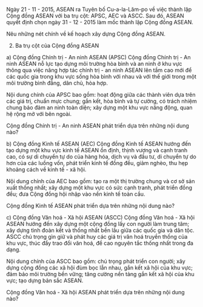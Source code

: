Ngày 21 - 11 - 2015, ASEAN ra Tuyên bố Cu-a-la-Lăm-po về việc thành lập Cộng đồng ASEAN với ba trụ cột: APSC, AEC và ASCC. Sau đó, ASEAN quyết định chọn ngày 31 - 12 - 2015 làm mốc thành lập Cộng đồng ASEAN.

Nêu những nét chính về kế hoạch xây dựng Cộng đồng ASEAN.

2. Ba trụ cột của Cộng đồng ASEAN

a) Cộng đồng Chính trị - An ninh ASEAN (APSC)
Cộng đồng Chính trị - An ninh ASEAN nỗ lực tạo dựng môi trường hòa bình và an ninh ở khu vực thông qua việc nâng hợp tác chính trị - an ninh ASEAN lên tầm cao mới để các quốc gia trong khu vực sống hòa bình với nhau và với thế giới trong một môi trường bình đẳng, dân chủ, hòa hợp.

Nội dung chính của APSC bao gồm: hoạt động giữa các thành viên dựa trên các giá trị, chuẩn mực chung; gắn kết, hòa bình và tự cường, có trách nhiệm chung bảo đảm an ninh toàn diện; xây dựng một khu vực năng động, quan hệ rộng mở với bên ngoài.

Cộng đồng Chính trị - An ninh ASEAN phát triển dựa trên những nội dung nào?

b) Cộng đồng Kinh tế ASEAN (AEC)
Cộng đồng Kinh tế ASEAN hướng đến tạo dựng một khu vực kinh tế ASEAN ổn định, thịnh vượng và cạnh tranh cao, có sự di chuyển tự do của hàng hóa, dịch vụ và đầu tư, di chuyển tự do hơn của các luồng vốn, phát triển kinh tế đồng đều, giảm nghèo, thu hẹp khoảng cách về kinh tế - xã hội.

Nội dung chính của AEC bao gồm: tạo ra một thị trường chung và cơ sở sản xuất thống nhất; xây dựng một khu vực có sức cạnh tranh, phát triển đồng đều; đưa Cộng đồng hội nhập vào nền kinh tế toàn cầu.

Cộng đồng Kinh tế ASEAN phát triển dựa trên những nội dung nào?

c) Cộng đồng Văn hoá - Xã hội ASEAN (ASCC)
Cộng đồng Văn hoá - Xã hội ASEAN hướng đến xây dựng một cộng đồng lấy con người làm trung tâm; xây dựng tình đoàn kết và thống nhất bền lâu giữa các quốc gia và dân tộc. ASCC chú trọng gìn giữ và phát huy các giá trị văn hoá truyền thống của khu vực, thúc đẩy trao đổi văn hoá, đề cao nguyên tắc thống nhất trong đa dạng.

Nội dung chính của ASCC bao gồm: chú trọng phát triển con người; xây dựng cộng đồng các xã hội đùm bọc lẫn nhau, gắn kết xã hội của khu vực; đảm bảo môi trường bền vững; tăng cường nền tảng gắn kết xã hội của khu vực; tạo dựng bản sắc ASEAN.

Cộng đồng Văn hoá - Xã hội ASEAN phát triển dựa trên những nội dung nào?